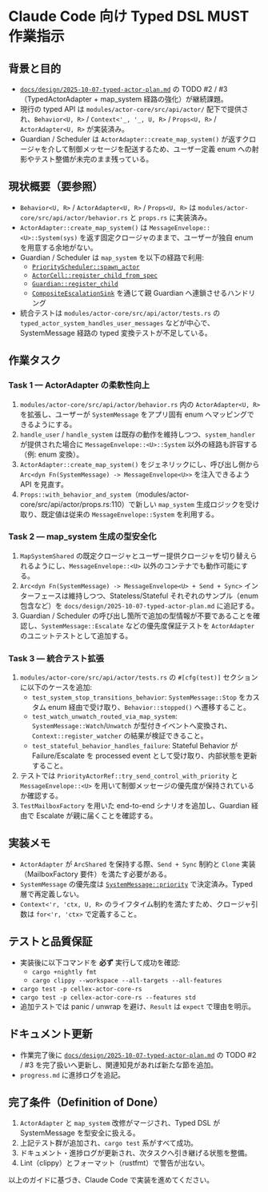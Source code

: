 # Claude Code 向け Typed DSL MUST 作業指示

## 背景と目的
- [`docs/design/2025-10-07-typed-actor-plan.md`](docs/design/2025-10-07-typed-actor-plan.md:1) の TODO #2 / #3（TypedActorAdapter + map_system 経路の強化）が継続課題。
- 現行の typed API は `modules/actor-core/src/api/actor/` 配下で提供され、`Behavior<U, R>` / `Context<'_, '_, U, R>` / `Props<U, R>` / `ActorAdapter<U, R>` が実装済み。
- Guardian / Scheduler は `ActorAdapter::create_map_system()` が返すクロージャを介して制御メッセージを配送するため、ユーザー定義 enum への射影やテスト整備が未完のまま残っている。

## 現状概要（要参照）
- `Behavior<U, R>` / `ActorAdapter<U, R>` / `Props<U, R>` は `modules/actor-core/src/api/actor/behavior.rs` と `props.rs` に実装済み。
- `ActorAdapter::create_map_system()` は `MessageEnvelope::<U>::System(sys)` を返す固定クロージャのままで、ユーザーが独自 enum を用意する余地がない。
- Guardian / Scheduler は `map_system` を以下の経路で利用:
  - [`PriorityScheduler::spawn_actor`](modules/actor-core/src/runtime/scheduler/priority_scheduler.rs:85)
  - [`ActorCell::register_child_from_spec`](modules/actor-core/src/runtime/scheduler/actor_cell.rs:299)
  - [`Guardian::register_child`](modules/actor-core/src/runtime/guardian/core.rs:41)
  - [`CompositeEscalationSink`](modules/actor-core/src/runtime/supervision/composite_sink.rs) を通じて親 Guardian へ連鎖させるハンドリング
- 統合テストは `modules/actor-core/src/api/actor/tests.rs` の `typed_actor_system_handles_user_messages` などが中心で、SystemMessage 経路の typed 変換テストが不足している。

## 作業タスク

### Task 1 — ActorAdapter の柔軟性向上
1. `modules/actor-core/src/api/actor/behavior.rs` 内の `ActorAdapter<U, R>` を拡張し、ユーザーが `SystemMessage` をアプリ固有 enum へマッピングできるようにする。
2. `handle_user` / `handle_system` は既存の動作を維持しつつ、`system_handler` が提供された場合に `MessageEnvelope::<U>::System` 以外の経路も許容する（例: enum 変換）。
3. `ActorAdapter::create_map_system()` をジェネリックにし、呼び出し側から `Arc<dyn Fn(SystemMessage) -> MessageEnvelope<U>>` を注入できるよう API を見直す。
4. `Props::with_behavior_and_system`（modules/actor-core/src/api/actor/props.rs:110）で新しい `map_system` 生成ロジックを受け取り、既定値は従来の `MessageEnvelope::System` を利用する。

### Task 2 — map_system 生成の型安全化
1. `MapSystemShared` の既定クロージャとユーザー提供クロージャを切り替えられるようにし、`MessageEnvelope::<U>` 以外のコンテナでも動作可能にする。
2. `Arc<dyn Fn(SystemMessage) -> MessageEnvelope<U> + Send + Sync>` インターフェースは維持しつつ、Stateless/Stateful それぞれのサンプル（enum 包含など）を `docs/design/2025-10-07-typed-actor-plan.md` に追記する。
3. Guardian / Scheduler の呼び出し箇所で追加の型情報が不要であることを確認し、`SystemMessage::Escalate` などの優先度保証テストを `ActorAdapter` のユニットテストとして追加する。

### Task 3 — 統合テスト拡張
1. `modules/actor-core/src/api/actor/tests.rs` の `#[cfg(test)]` セクションに以下のケースを追加:
   - `test_system_stop_transitions_behavior`: `SystemMessage::Stop` をカスタム enum 経由で受け取り、`Behavior::stopped()` へ遷移すること。
   - `test_watch_unwatch_routed_via_map_system`: `SystemMessage::Watch`/`Unwatch` が型付きイベントへ変換され、`Context::register_watcher` の結果が検証できること。
   - `test_stateful_behavior_handles_failure`: Stateful Behavior が Failure/Escalate を processed event として受け取り、内部状態を更新すること。
2. テストでは `PriorityActorRef::try_send_control_with_priority` と `MessageEnvelope::<U>` を用いて制御メッセージの優先度が保持されているか確認する。
3. `TestMailboxFactory` を用いた end-to-end シナリオを追加し、Guardian 経由で Escalate が親に届くことを確認する。

## 実装メモ
- `ActorAdapter` が `ArcShared` を保持する際、`Send + Sync` 制約と `Clone` 実装（MailboxFactory 要件）を満たす必要がある。
- `SystemMessage` の優先度は [`SystemMessage::priority`](modules/actor-core/src/runtime/mailbox/messages.rs:46) で決定済み。Typed 層で再定義しない。
- `Context<'r, 'ctx, U, R>` のライフタイム制約を満たすため、クロージャ引数は `for<'r, 'ctx>` で定義すること。

## テストと品質保証
- 実装後に以下コマンドを **必ず** 実行して成功を確認:
  - `cargo +nightly fmt`
  - `cargo clippy --workspace --all-targets --all-features`
- `cargo test -p cellex-actor-core-rs`
- `cargo test -p cellex-actor-core-rs --features std`
- 追加テストでは panic / unwrap を避け、`Result` は `expect` で理由を明示。

## ドキュメント更新
- 作業完了後に [`docs/design/2025-10-07-typed-actor-plan.md`](docs/design/2025-10-07-typed-actor-plan.md:79) の TODO #2 / #3 を完了扱いへ更新し、関連知見があれば新たな節を追加。
- `progress.md` に進捗ログを追記。

## 完了条件（Definition of Done）
1. `ActorAdapter` と `map_system` 改修がマージされ、Typed DSL が SystemMessage を型安全に扱える。
2. 上記テスト群が追加され、`cargo test` 系がすべて成功。
3. ドキュメント・進捗ログが更新され、次タスクへ引き継げる状態を整備。
4. Lint（clippy）とフォーマット（rustfmt）で警告が出ない。

以上のガイドに基づき、Claude Code で実装を進めてください。
